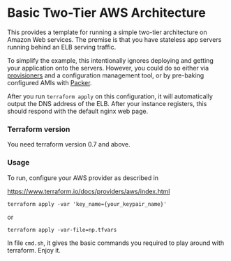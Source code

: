 # Basic Two-Tier AWS Architecture

This provides a template for running a simple two-tier architecture on Amazon
Web services. The premise is that you have stateless app servers running behind
an ELB serving traffic.

To simplify the example, this intentionally ignores deploying and
getting your application onto the servers. However, you could do so either via
[provisioners](https://www.terraform.io/docs/provisioners/) and a configuration
management tool, or by pre-baking configured AMIs with
[Packer](http://www.packer.io).

After you run `terraform apply` on this configuration, it will
automatically output the DNS address of the ELB. After your instance
registers, this should respond with the default nginx web page.

### Terraform version

You need terraform version 0.7 and above.

### Usage

To run, configure your AWS provider as described in 

https://www.terraform.io/docs/providers/aws/index.html

```
terraform apply -var 'key_name={your_keypair_name}'
```

or 

```
terraform apply -var-file=np.tfvars
```

In file `cmd.sh`, it gives the basic commands you required to play around with terraform. Enjoy it.
